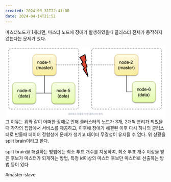 ```yaml
---
created: 2024-03-31T22:41:00
date: 2024-04-14T21:52
---
```

마스터노드가 1개라면, 마스터 노드에 장애가 발생하였을때 클러스터 전체가 동작하지 않는다는 문제가 있다.

![Pasted image 20230928180134](real-resource-image/Pasted%20image%2020230928180134.png)
그 이유는 위와 같이 어떠한 장애로 인해 클러스터의 노드가 3개, 2개씩 분리가 되었을 때 각각의 집합에서 서비스를 제공하고, 이후에 장애가 해결된 이후 다시 하나의 클러스터로 만들때 데이터 정합성에 문제가 생기고 데이터 무결성이 유지될 수 없다.
위 상황을 split brain이라고 한다.

split brain을 해결하는 방법에는 최소 투표 개수를 지정하여, 최소 투표 개수 이상을 받은 후보가 마스터가 되게하는 방법, 특정 id이상의 마스터 후보만 마스터로 선출하는 방법 등이 있다

#master-slave